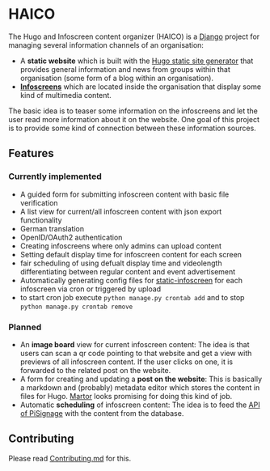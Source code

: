 # HAICO

The Hugo and Infoscreen content organizer (HAICO) is a
[Django](https://www.djangoproject.com/) project for managing several
information channels of an organisation:

- A **static website** which is built with the
  [Hugo static site generator](https://gohugo.io/) that provides general
  information and news from groups within that organisation (some form of a
  blog within an organisation).
- [**Infoscreens**](https://en.wikipedia.org/wiki/Digital_signage) which are
  located inside the organisation that display some kind of multimedia content.

The basic idea is to teaser some information on the infoscreens and let the
user read more information about it on the website. One goal of this project is
to provide some kind of connection between these information sources.

## Features

### Currently implemented

- A guided form for submitting infoscreen content with basic file verification
- A list view for current/all infoscreen content with json export functionality
- German translation
- OpenID/OAuth2 authentication
- Creating infoscreens where only admins can upload content
- Setting default display time for infoscreen content for each screen
- fair scheduling of using defualt display time and videolength differentiating between regular content and event advertisement
- Automatically generating config files for [static-infoscreen](https://github.com/hd1ex/static-infoscreen) for each infoscreen via cron or triggered by upload
- to start cron job execute `python manage.py crontab add` and to stop `python manage.py crontab remove`

### Planned

- An **image board** view for current infoscreen content: The idea is that
  users can scan a qr code pointing to that website and get a view with
  previews of all infoscreen content. If the user clicks on one, it is
  forwarded to the related post on the website.
- A form for creating and updating a **post on the website**: This is basically
  a markdown and (probably) metadata editor which stores the content in files
  for Hugo.
  [Martor](https://github.com/agusmakmun/django-markdown-editor) looks
  promising for doing this kind of job.
- Automatic **scheduling** of infoscreen content: The idea is to feed the
  [API of PiSignage](https://piathome.com/apidocs/) with the content from the
  database.
  
## Contributing

Please read [Contributing.md](Contributing.md) for this.
